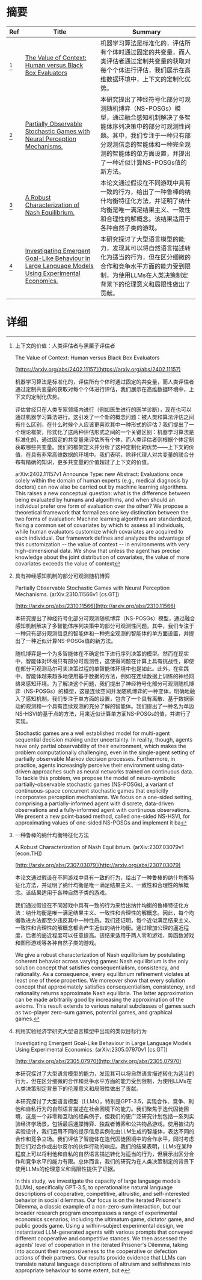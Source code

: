 # 摘要

| Ref | Title | Summary |
| --- | --- | --- |
| [^1] | [The Value of Context: Human versus Black Box Evaluators](https://arxiv.org/abs/2402.11157) | 机器学习算法是标准化的，评估所有个体时通过固定的共变量，而人类评估者通过定制共变量的获取对每个个体进行评估，我们展示在高维数据环境中，上下文的定制化优势。 |
| [^2] | [Partially Observable Stochastic Games with Neural Perception Mechanisms.](http://arxiv.org/abs/2310.11566) | 本研究提出了神经符号化部分可观测随机博弈（NS-POSGs）模型，通过融合感知机制解决了多智能体序列决策中的部分可观测性问题。其中，我们专注于一种只有部分观测信息的智能体和一种完全观测的智能体的单方面设置，并提出了一种近似计算NS-POSGs值的新方法。 |
| [^3] | [A Robust Characterization of Nash Equilibrium.](http://arxiv.org/abs/2307.03079) | 本论文通过假设在不同游戏中具有一致的行为，给出了一种鲁棒的纳什均衡特征化方法，并证明了纳什均衡是唯一满足结果主义、一致性和合理性的解概念。该结果适用于各种自然子类的游戏。 |
| [^4] | [Investigating Emergent Goal-Like Behaviour in Large Language Models Using Experimental Economics.](http://arxiv.org/abs/2305.07970) | 本研究探讨了大型语言模型的能力，发现其可以将自然语言描述转化为适当的行为，但在区分细微的合作和竞争水平方面的能力受到限制，为使用LLMs在人类决策制定背景下的伦理意义和局限性做出了贡献。 |

# 详细

[^1]: 上下文的价值：人类评估者与黑匣子评估者

    The Value of Context: Human versus Black Box Evaluators

    [https://arxiv.org/abs/2402.11157](https://arxiv.org/abs/2402.11157)

    机器学习算法是标准化的，评估所有个体时通过固定的共变量，而人类评估者通过定制共变量的获取对每个个体进行评估，我们展示在高维数据环境中，上下文的定制化优势。

    

    评估曾经只在人类专家领域内进行（例如医生进行的医学诊断），现在也可以通过机器学习算法进行。这引发了一个新的概念问题：被人类和算法评估之间有什么区别，在什么时候个人应该更喜欢其中一种形式的评估？我们提出了一个理论框架，形式化了这两种评估形式之间的一个关键区别：机器学习算法是标准化的，通过固定的共变量来评估所有个体，而人类评估者则根据个体定制获取哪些共变量。我们的框架定义并分析了这种定制化的优势——上下文的价值，在具有非常高维数据的环境中。我们表明，除非代理人对共变量的联合分布有精确的知识，更多共变量的价值超过了上下文的价值。

    arXiv:2402.11157v1 Announce Type: new  Abstract: Evaluations once solely within the domain of human experts (e.g., medical diagnosis by doctors) can now also be carried out by machine learning algorithms. This raises a new conceptual question: what is the difference between being evaluated by humans and algorithms, and when should an individual prefer one form of evaluation over the other? We propose a theoretical framework that formalizes one key distinction between the two forms of evaluation: Machine learning algorithms are standardized, fixing a common set of covariates by which to assess all individuals, while human evaluators customize which covariates are acquired to each individual. Our framework defines and analyzes the advantage of this customization -- the value of context -- in environments with very high-dimensional data. We show that unless the agent has precise knowledge about the joint distribution of covariates, the value of more covariates exceeds the value of context
    
[^2]: 具有神经感知机制的部分可观测随机博弈

    Partially Observable Stochastic Games with Neural Perception Mechanisms. (arXiv:2310.11566v1 [cs.GT])

    [http://arxiv.org/abs/2310.11566](http://arxiv.org/abs/2310.11566)

    本研究提出了神经符号化部分可观测随机博弈（NS-POSGs）模型，通过融合感知机制解决了多智能体序列决策中的部分可观测性问题。其中，我们专注于一种只有部分观测信息的智能体和一种完全观测的智能体的单方面设置，并提出了一种近似计算NS-POSGs值的新方法。

    

    随机博弈是一个为多智能体在不确定性下进行序列决策的模型。然而在现实中，智能体对环境只有部分可观测性，这使得问题在计算上具有挑战性，即使在部分可观测马尔可夫决策过程的单智能体环境中也是如此。此外，在实践中，智能体越来越多地使用基于数据的方法，例如在连续数据上训练的神经网络来感知环境。为了解决这个问题，我们提出了神经符号化部分可观测随机博弈（NS-POSGs）的模型，这是连续空间并发随机博弈的一种变体，明确地融入了感知机制。我们专注于单方面的设置，包含了一个具有离散、基于数据驱动的观测和一个具有连续观测的充分了解的智能体。我们提出了一种名为单边NS-HSVI的基于点的方法，用来近似计算单方面NS-POSGs的值，并进行了实现。

    Stochastic games are a well established model for multi-agent sequential decision making under uncertainty. In reality, though, agents have only partial observability of their environment, which makes the problem computationally challenging, even in the single-agent setting of partially observable Markov decision processes. Furthermore, in practice, agents increasingly perceive their environment using data-driven approaches such as neural networks trained on continuous data. To tackle this problem, we propose the model of neuro-symbolic partially-observable stochastic games (NS-POSGs), a variant of continuous-space concurrent stochastic games that explicitly incorporates perception mechanisms. We focus on a one-sided setting, comprising a partially-informed agent with discrete, data-driven observations and a fully-informed agent with continuous observations. We present a new point-based method, called one-sided NS-HSVI, for approximating values of one-sided NS-POSGs and implement it ba
    
[^3]: 一种鲁棒的纳什均衡特征化方法

    A Robust Characterization of Nash Equilibrium. (arXiv:2307.03079v1 [econ.TH])

    [http://arxiv.org/abs/2307.03079](http://arxiv.org/abs/2307.03079)

    本论文通过假设在不同游戏中具有一致的行为，给出了一种鲁棒的纳什均衡特征化方法，并证明了纳什均衡是唯一满足结果主义、一致性和合理性的解概念。该结果适用于各种自然子类的游戏。

    

    我们通过假设在不同游戏中具有一致的行为来给出纳什均衡的鲁棒特征化方法：纳什均衡是唯一满足结果主义、一致性和合理性的解概念。因此，每个均衡改进方法都至少违反其中一种性质。我们还证明，每个近似满足结果主义、一致性和合理性的解概念都会产生近似的纳什均衡。通过增加公理的逼近程度，后者的逼近程度可以任意提高。该结果适用于两人零和游戏、势函数游戏和图形游戏等各种自然子类的游戏。

    We give a robust characterization of Nash equilibrium by postulating coherent behavior across varying games: Nash equilibrium is the only solution concept that satisfies consequentialism, consistency, and rationality. As a consequence, every equilibrium refinement violates at least one of these properties. We moreover show that every solution concept that approximately satisfies consequentialism, consistency, and rationality returns approximate Nash equilibria. The latter approximation can be made arbitrarily good by increasing the approximation of the axioms. This result extends to various natural subclasses of games such as two-player zero-sum games, potential games, and graphical games.
    
[^4]: 利用实验经济学研究大型语言模型中出现的类似目标行为

    Investigating Emergent Goal-Like Behaviour in Large Language Models Using Experimental Economics. (arXiv:2305.07970v1 [cs.GT])

    [http://arxiv.org/abs/2305.07970](http://arxiv.org/abs/2305.07970)

    本研究探讨了大型语言模型的能力，发现其可以将自然语言描述转化为适当的行为，但在区分细微的合作和竞争水平方面的能力受到限制，为使用LLMs在人类决策制定背景下的伦理意义和局限性做出了贡献。

    

    本研究探讨了大型语言模型（LLMs），特别是GPT-3.5，实现合作、竞争、利他和自私行为的自然语言描述在社会困境下的能力。我们聚焦于迭代囚徒困境，这是一个非零和互动的经典例子，但我们的更广泛研究计划包括一系列实验经济学场景，包括最后通牒博弈、独裁者博弈和公共物品游戏。使用被试内实验设计，我们运用不同的提示信息实例化由LLM生成的智能体，表达不同的合作和竞争立场。我们评估了智能体在迭代囚徒困境中的合作水平，同时考虑到它们对合作或出尔反尔的伙伴行动的响应。我们的结果表明，LLMs在某种程度上可以将利他和自私的自然语言描述转化为适当的行为，但展示出区分合作和竞争水平的能力有限。总体而言，我们的研究为在人类决策制定的背景下使用LLMs的伦理意义和局限性提供了证据。

    In this study, we investigate the capacity of large language models (LLMs), specifically GPT-3.5, to operationalise natural language descriptions of cooperative, competitive, altruistic, and self-interested behavior in social dilemmas. Our focus is on the iterated Prisoner's Dilemma, a classic example of a non-zero-sum interaction, but our broader research program encompasses a range of experimental economics scenarios, including the ultimatum game, dictator game, and public goods game. Using a within-subject experimental design, we instantiated LLM-generated agents with various prompts that conveyed different cooperative and competitive stances. We then assessed the agents' level of cooperation in the iterated Prisoner's Dilemma, taking into account their responsiveness to the cooperative or defection actions of their partners. Our results provide evidence that LLMs can translate natural language descriptions of altruism and selfishness into appropriate behaviour to some extent, but e
    

